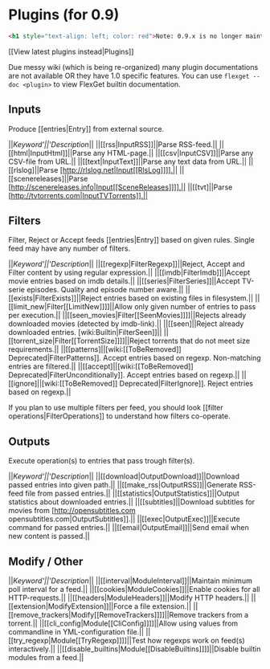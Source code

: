 # Plugins (for 0.9)

```html
<h1 style="text-align: left; color: red">Note: 0.9.x is no longer maintained</h1>
```

[[View latest plugins instead|Plugins]]

Due messy wiki (which is being re-organized) many plugin documentations are not available OR they have 1.0 specific features. You can use `flexget --doc <plugin>` to view FlexGet builtin documentation.

## Inputs

Produce [[entries|Entry]] from external source.

||**Keyword*'||'*Description**||
||[[rss|InputRSS]]||Parse RSS-feed.||
||[[html|InputHtml]]||Parse any HTML-page.||
||[[csv|InputCSV]]||Parse any CSV-file from URL.||
||[[text|InputText]]||Parse any text data from URL.||
||[[rlslog]||Parse [http://rlslog.net|Input[[RlsLog]]]].||
||[[scenereleases]||Parse [http://scenereleases.info|Input[[SceneReleases]]]].||
||[[tvt]||Parse [http://tvtorrents.com|InputTVTorrents]].||

## Filters

Filter, Reject or Accept feeds [[entries|Entry]] based on given rules. Single feed may have any number of filters.

||**Keyword*'||'*Description**||
||[[regexp|FilterRegexp]]||Reject, Accept and Filter content by using regular expression.||
||[[imdb|FilterImdb]]||Accept movie entries based on imdb details.||
||[[series|FilterSeries]]||Accept TV-serie episodes. Quality and episode number aware.||
||[[exists|FilterExists]]||Reject entries based on existing files in filesystem.||
||[[limit_new|Filter[[LimitNew]]]]||Allow only given number of entries to pass per execution.||
||[[seen_movies|Filter[[SeenMovies]]]]||Rejects already downloaded movies (detected by imdb-link).||
||[[seen]||Reject already downloaded entries. [wiki:Builtin|FilterSeen]]||
||[[torrent_size|Filter[[TorrentSize]]]]||Reject torrents that do not meet size requirements.||
||[[patterns]||[wiki:[[ToBeRemoved]] Deprecated|FilterPatterns]]. Accept entries based on regexp. Non-matching entries are filtered.||
||[[accept]||[wiki:[[ToBeRemoved]] Deprecated|FilterUnconditionally]]. Accept entries based on regexp.||
||[[ignore]||[wiki:[[ToBeRemoved]] Deprecated|FilterIgnore]]. Reject entries based on regexp.||

If you plan to use multiple filters per feed, you should look [[filter operations|FilterOperations]] to understand how filters co-operate.

## Outputs

Execute operation(s) to entries that pass trough filter(s).

||**Keyword*'||'*Description**||
||[[download|OutputDownload]]||Download passed entries into given path.||
||[[make_rss|OutputRSS]]||Generate RSS-feed file from passed entries.||
||[[statistics|OutputStatistics]]||Output statistics about downloaded entries.||
||[[subtitles]||Download subtitles for movies from [http://opensubtitles.com opensubtitles.com|OutputSubtitles]].||
||[[exec|OutputExec]]||Execute command for passed entries.||
||[[email|OutputEmail]]||Send email when new content is passed.||

## Modify / Other

||**Keyword*'||'*Description**||
||[[interval|ModuleInterval]]||Maintain minimum poll interval for a feed.||
||[[cookies|ModuleCookies]]||Enable cookies for all HTTP-requests.||
||[[headers|ModuleHeaders]]||Modify HTTP headers.||
||[[extension|ModifyExtension]]||Force a file extension.||
||[[remove_trackers|Modify[[RemoveTrackers]]]]||Remove trackers from a torrent.||
||[[cli_config|Module[[CliConfig]]]]||Allow using values from commandline in YML-configuration file.||
||[[try_regexp|Module[[TryRegexp]]]]||Test how regexps work on feed(s) interactively.||
||[[disable_builtins|Module[[DisableBuiltins]]]]||Disable builtin modules from a feed.||
